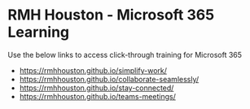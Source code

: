 # RMH Houston - Microsoft 365 Learning

Use the below links to access click-through training for Microsoft 365

- <https://rmhhouston.github.io/simplify-work/>
- <https://rmhhouston.github.io/collaborate-seamlessly/>
- <https://rmhhouston.github.io/stay-connected/>
- <https://rmhhouston.github.io/teams-meetings/>
